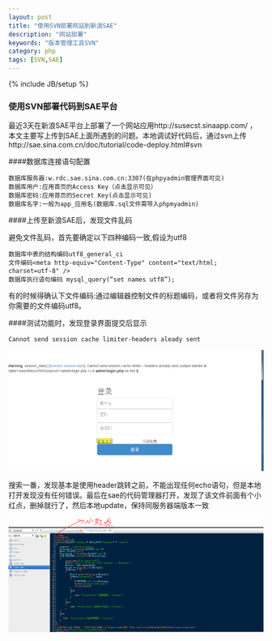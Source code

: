 ```yaml
---
layout: post
title: "使用SVN部署网站到新浪SAE"
description: "网站部署"
keywords: "版本管理工具SVN"
category: php
tags: [SVN,SAE]
---
```

{% include JB/setup %}

### 使用SVN部署代码到SAE平台

最近3天在新浪SAE平台上部署了一个网站应用http://susecst.sinaapp.com/ ，本文主要写上传到SAE上面所遇到的问题。本地调试好代码后，通过svn上传http://sae.sina.com.cn/doc/tutorial/code-deploy.html#svn 

<!-- more -->

####数据库连接语句配置

    数据库服务器:w.rdc.sae.sina.com.cn:3307(在phpyadmin管理界面可见)
    数据库用户:应用首页的Access Key（点击显示可见）
    数据库密码:应用首页的Secret Key(点击显示可见)
    数据库名字:一般为app_应用名(数据库.sql文件需导入phpmyadmin)

####上传至新浪SAE后，发现文件乱码

避免文件乱码，首先要确定以下四种编码一致,假设为utf8

    数据库中表的结构编码utf8_general_ci
    文件编码<meta http-equiv="Content-Type" content="text/html; charset=utf-8" />
    数据库执行语句编码 mysql_query(“set names utf8”);

有的时候得确认下文件编码:通过编辑器控制文件的标题编码，或者将文件另存为你需要的文件编码utf8。

####测试功能时，发现登录界面提交后显示

    Cannot send session cache limiter-headers aleady sent

![跳转错误](/assets/images/session.png)

搜索一番，发现基本是使用header跳转之前，不能出现任何echo语句，但是本地打开发现没有任何错误。最后在sae的代码管理器打开，发现了该文件前面有个小红点，删掉就行了，然后本地update，保持同服务器端版本一致

![文件前面小红点](/assets/images/sae.png)

